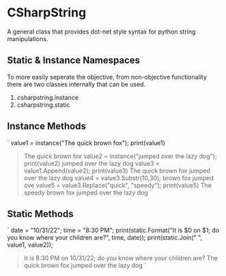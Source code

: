 # CSharpString
A general class that provides dot-net style syntax for python string manipulations.


## Static & Instance Namespaces
To more easily seperate the objective, from non-objective functionality there are two
classes internally that can be used. 
1. csharpstring.instance
2. csharpstring.static

## Instance Methods
`
value1 = instance("The quick brown fox");
print(value1)
> The quick brown fox
value2 = instance("jumped over the lazy dog");
print(value2)
> jumped over the lazy dog
value3 = value1.Append(value2);
print(value3)
>The quick brown fox jumped over the lazy dog
value4 = value3.Substr(10,30);
>brown fox jumped ove
value5 = value3.Replace("quick", "speedy");
print(value5)
>The speedy brown fox jumped over the lazy dog
`

## Static Methods
`
date = "10/31/22";
time = "8:30 PM";
print(static.Format("It is $0 on $1; do you know where your children are?", time, date));
print(static.Join(" ", value1, value2));
>It is 8:30 PM on 10/31/22; do you know where your children are?
>The quick brown fox jumped over the lazy dog
`